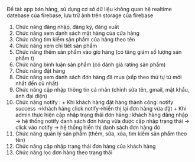 Đề tài: app bán hàng, sử dụng cơ sở dữ liệu không quan hệ realtime datebase của firebase, lưu trữ ảnh trên storage của firebase
  1. Chức năng đăng nhập, đăng ký, đăng xuất
  2. Chức năng xem danh sách mặt hàng của cửa 
  hàng
  3. Chức năng tìm kiếm sản phẩm của hàng theo 
  tên
  4. Chức năng xem chi tiết sản phẩm
  5. Chức năng thêm sản phẩm vào giỏ hàng (có 
  tăng giảm số lượng sản phẩm t)
  6. Chức năng bình luận sản phẩm (có đánh giá 
  rating sản phẩm)
  7. Chức năng đặt hàng
  8. Chức năng xem danh sách đơn hàng đã mua 
  (xếp theo thứ tự từ mới nhất đến cũ nhất)
  9. Chức năng cập nhập thông tin cá nhân (chỉnh 
  sửa tên, gmail, mật khẩu, ảnh đại diện)
  10. Chức năng notify :
    + Khi khách hàng đặt hàng thành công:
    notify success →khách hàng click 
    notify→hiển thị lại đơn hàng vừa đặt
    + Khi admin thực hiện cập nhập trạng thái 
    đơn hàng : khách hàng đăng nhập → hệ
    thống notify danh sách đơn hàng vừa 
    được cập nhập trạng thái → click vào 
    notify → hệ thống hiển thị danh sách 
    đơn hàng đó
  11. Chức năng quản lý sản phẩm (thêm, sửa, xóa, 
  tìm kiếm sản phẩm theo tên)
  12. Chức năng cập nhập trạng thái đơn hàng của 
  khách hàng
  13. Chức năng lọc đơn hàng theo trạng thái

